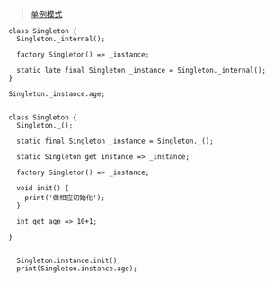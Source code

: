 > [ 单例模式 ]( https://flutter.cn/community/tutorials/singleton-pattern-in-flutter-n-dart )   <br/>

```
class Singleton {
  Singleton._internal();
  
  factory Singleton() => _instance;
  
  static late final Singleton _instance = Singleton._internal();
}

Singleton._instance.age;

```

```

class Singleton {
  Singleton._();

  static final Singleton _instance = Singleton._();

  static Singleton get instance => _instance;

  factory Singleton() => _instance;

  void init() {
    print('做相应初始化');
  }

  int get age => 10+1;

}


  Singleton.instance.init();
  print(Singleton.instance.age);

```
